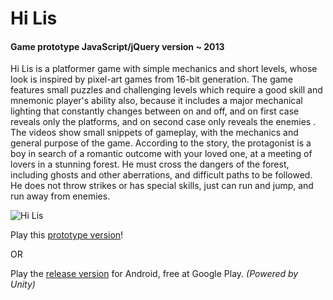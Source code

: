 # Hi Lis
#### Game prototype JavaScript/jQuery version ~ 2013

Hi Lis is a platformer game with simple mechanics and short levels, whose look is inspired by pixel-art games from 16-bit generation. The game features small puzzles and challenging levels which require a good skill and mnemonic player's ability also, because it includes a major mechanical lighting that constantly changes between on and off, and on first case reveals only the platforms, and on second case only reveals the enemies . The videos show small snippets of gameplay, with the mechanics and general purpose of the game. 
According to the story, the protagonist is a boy in search of a romantic outcome with your loved one, at a meeting of lovers in a stunning forest. He must cross the dangers of the forest, including ghosts and other aberrations, and difficult paths to be followed. He does not throw strikes or has special skills, just can run and jump, and run away from enemies. 

![Hi Lis](https://lousousa.github.io/hi-lis-prototype/hi-lis-featured-image.jpg "Hi Lis")

Play this [prototype version](https://lousousa.github.io/hi-lis-prototype)!

OR

Play the [release version](https://play.google.com/store/apps/details?id=com.luisfelipesousa.hilis) for Android, free at Google Play. _(Powered by Unity)_